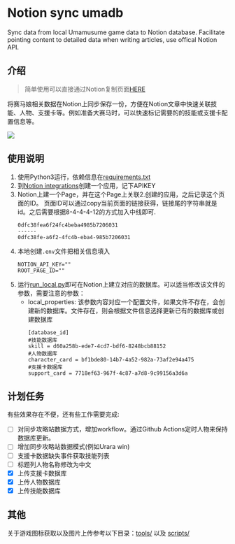 # Notion sync umadb
Sync data from local Umamusume game data to Notion database. Facilitate pointing content to detailed data when writing articles, use offical Notion API.

## 介绍
> 简单使用可以直接通过Notion复制页面[HERE](https://alphaboom.notion.site/Database-c0477472d548448183fe33a621f78257)

将赛马娘相关数据在Notion上同步保存一份，方便在Notion文章中快速关联技能、人物、支援卡等。例如准备大赛马时，可以快速标记需要的的技能或支援卡配置信息等。

![](https://res.cloudinary.com/djdwogbsk/image/upload/v1680314691/image_3_orjdto.png)

## 使用说明

1. 使用Python3运行，依赖信息在[requirements.txt](requirements.txt)
2. 到[Notion integrations](https://www.notion.so/my-integrations)创建一个应用，记下APIKEY
3. Notion上建一个Page，并在这个Page上关联2.创建的应用，之后记录这个页面的ID。
    页面ID可以通过copy当前页面的链接获得，链接尾的字符串就是id。之后需要根据8-4-4-4-12的方式加入中线即可.
    ```Plain text
    0dfc38fea6f24fc4beba4985b7206031
    ------
    0dfc38fe-a6f2-4fc4b-eba4-985b7206031
    ```
4. 本地创建`.env`文件把相关信息填入
    ```Plain text
    NOTION_API_KEY=""
    ROOT_PAGE_ID=""
    ```
5. 运行[run_local.py](run_local.py)即可在Notion上建立对应的数据库。可以适当修改该文件的参数，需要注意的参数：
    * local_properties: 该参数内容对应一个配置文件，如果文件不存在，会创建新的数据库。文件存在，则会根据文件信息选择更新已有的数据库或创建数据库
        ```properties
        [database_id]
        #技能数据库
        skill = d60a258b-ede7-4cd7-bdf6-8248bcb88152
        #人物数据库
        character_card = bf1bde80-14b7-4a52-982a-73af2e94a475
        #支援卡数据库
        support_card = 7718ef63-967f-4c87-a7d8-9c99156a3d6a
        ```
## 计划任务
有些效果存在不便，还有些工作需要完成:

- [ ] 对同步攻略站数据方式，增加workflow。通过Github Actions定时人物来保持数据库更新。
- [ ] 增加同步攻略站数据模式(例如Urara win)
- [ ] 支援卡数据缺失事件获取技能列表
- [ ] 标题列人物名称修改为中文
- [x] 上传支援卡数据库
- [x] 上传人物数据库
- [x] 上传技能数据库

## 其他

关于游戏图标获取以及图片上传参考以下目录：[tools/](tools/) 以及 [scripts/](scripts/)
